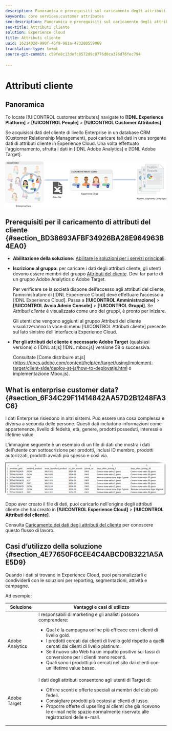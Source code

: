 ```yaml
---
description: Panoramica e prerequisiti sul caricamento degli attributi del cliente in Experience Cloud.
keywords: core services;customer attributes
seo-description: Panoramica e prerequisiti sul caricamento degli attributi del cliente in Experience Cloud.
seo-title: Attributi cliente
solution: Experience Cloud
title: Attributi cliente
uuid: 1621402d-990f-46f9-981a-473280559069
translation-type: tm+mt
source-git-commit: c59fe8c13defc8572d9c8776d0ca376d76fec794

---
```



# Attributi cliente

## Panoramica

To locate [!UICONTROL customer attributes] navigate to **[!DNL Experience Platform]** > **[!UICONTROL People]** > **[!UICONTROL Customer Attributes]**

Se acquisisci dati del cliente di livello Enterprise in un database CRM (Customer Relationship Management), puoi caricare tali dati in una sorgente dati di attributi cliente in Experience Cloud. Una volta effettuato l&#39;aggiornamento, sfrutta i dati in [!DNL Adobe Analytics] e [!DNL Adobe Target].

![](assets/custom_reports.png)

## Prerequisiti per il caricamento di attributi del cliente {#section_BD38693AFBF34926BA28E964963B4EA0}


* **Abilitazione della soluzione:** [Abilitare le soluzioni per i servizi principali](../core-services/core-services.md#concept_07ED1D5C64234E77976E6D572E78FB9C).

* **Iscrizione al gruppo:** per caricare i dati degli attributi cliente, gli utenti devono essere membri del gruppo  [Attributi del cliente](../admin-getting-started/admin-getting-started.md#task_3295A85536BF48899A1AB40D207E77E9). Devi far parte di un gruppo Adobe Analytics o Adobe Target.

   Per verificare se la società dispone dell’accesso agli attributi del cliente, l’amministratore di [!DNL Experience Cloud] deve effettuare l’accesso a [!DNL Experience Cloud]. Passa a **[!UICONTROL Amministrazione]** > **[!UICONTROL Avvia Admin Console]** > **[!UICONTROL Gruppi]**. Se *Attributi cliente* è visualizzato come uno dei gruppi, è pronto per iniziare.

   Gli utenti che vengono aggiunti al gruppo Attributi del cliente visualizzeranno la voce di menu [!UICONTROL Attributi cliente] presente sul lato sinistro dell&#39;interfaccia Experience Cloud.

* **Per gli attributi del cliente è necessario Adobe Target** (qualsiasi versione) o [!DNL at.js] [!DNL mbox.js] versione 58 o successiva.


   Consultate [Come distribuire at.js](https://docs.adobe.com/content/help/en/target/using/implement-target/client-side/deploy-at-js/how-to-deployatjs.html o implementazione [](https://docs.adobe.com/content/help/en/target/using/implement-target/client-side/mbox-implement/mbox-download.html)Mbox.js).

## What is enterprise customer data? {#section_6F34C29F11414842AA57D2B1248FA3C6}

I dati Enterprise risiedono in altri sistemi. Può essere una cosa complessa e diversa a seconda delle persone. Questi dati includono informazioni come appartenenze, livello di fedeltà, età, genere, prodotti posseduti, interessi e lifetime value.

L&#39;immagine seguente è un esempio di un file di dati che mostra i dati dell&#39;utente con sottoscrizione per prodotti, inclusi ID membro, prodotti autorizzati, prodotti avviati più spesso e così via.

![](assets/01_crs_usecase.png)

Dopo aver creato il file di dati, puoi caricarlo nell&#39;origine degli attributi cliente che hai creato in **[!UICONTROL Experience Cloud]** > **[!UICONTROL Attributi del cliente]**.

Consulta [Caricamento dei dati degli attributi del cliente](../attributes/t-crs-usecase.md#task_BCC327B2A0EF4A1BBB2934013AB92B78) per conoscere questo flusso di lavoro.

## Casi d’utilizzo della soluzione {#section_4E77650F6CEE4C4ABCD0B3221A5AE5D9}

Quando i dati si trovano in Experience Cloud, puoi personalizzarli e condividerli con le soluzioni per reporting, segmentazioni, attività e campagne.

Ad esempio:

| Soluzione | Vantaggi e casi di utilizzo |
|--- |--- |
| Adobe Analytics | I responsabili di marketing e gli analisti possono comprendere:<ul><li>Qual è la campagna online più efficace con i clienti di livello gold.</li><li>I prodotti cercati dai clienti di livello gold rispetto a quelli cercati dai clienti di livello platinum.</li><li>Se il nuovo sito Web ha un impatto positivo sui tassi di conversione per i clienti meno recenti.</li><li>Quali sono i prodotti più cercati nel sito dai clienti con un lifetime value basso.</li></ul> |
| Adobe Target | I dati degli attributi consentono agli utenti di Target di:<ul><li>Offrire sconti e offerte speciali ai membri del club più fedeli.</li><li>Consigliare prodotti più costosi ai clienti di lusso.</li><li>Proporre offerte di upselling ai clienti che già ricevono le e-mail nello spazio normalmente riservato alle registrazioni delle e-mail.</li></ul> |
